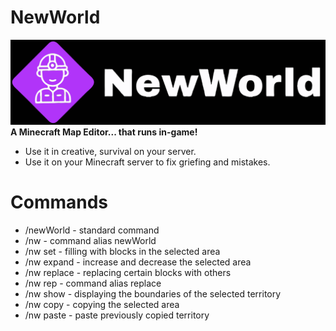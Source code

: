 # NewWorld
![logo.svg](logo.svg)
**A Minecraft Map Editor... that runs in-game!**

* Use it in creative, survival on your server.
* Use it on your Minecraft server to fix griefing and mistakes.

# Commands
* /newWorld - standard command
* /nw - command alias newWorld
* /nw set - filling with blocks in the selected area
* /nw expand - increase and decrease the selected area
* /nw replace - replacing certain blocks with others
* /nw rep - command alias replace
* /nw show - displaying the boundaries of the selected territory
* /nw copy - copying the selected area
* /nw paste - paste previously copied territory